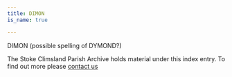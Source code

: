 ```yaml
---
title: DIMON
is_name: true

---
```


DIMON (possible spelling of DYMOND?)


The Stoke Climsland Parish Archive holds material under this index entry. To find out more please [contact us](/contact/)
